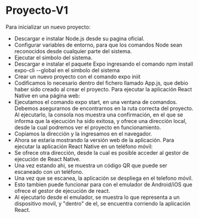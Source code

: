 # Proyecto-V1
Para inicializar un nuevo proyecto:
- Descargar e instalar Node.js desde su pagina oficial.
- Configurar variables de entorno, para que los comandos Node sean reconocidos desde cualquier parte del sistema.
- Ejecutar el simbolo del sistema.
- Descargar e instalar el paquete Expo ingresando el comando npm install expo-cli --global en el simbolo del sistema
- Crear un nuevo proyecto con el comando expo iniit
- Codificamos lo necesario dentro del fichero llamado App.js, que debio haber sido creado al crear el proyecto.
Para ejecutar la aplicación React Native en una página web:
- Ejecutamos el comando expo start, en una ventana de comandos. Debemos asegurarnos de encontrarnos en la ruta correcta del proyecto.
Al ejecutarlo, la consola nos muestra una confirmación, en el que se informa que la ejecución ha sido exitosa, y ofrece una dirección local, desde la cual podremos ver el proyecto en funcionamiento.
- Copiamos la dirección y la ingresamos en el navegador.
- Ahora se estaria mostrando la versión web de la aplicación.
Para ejecutar la aplicación React Native en un teléfono móvil:
- Se ofrece otra dirección, desde la cual es posible acceder al gestor de ejecución de React Native.
- Una vez estando ahi, se muestra un código QR que puede ser escaneado con un teléfono.
- Una vez que se escanea, la aplicación se despliega en el telefono móvil.
- Esto tambien puede funcionar para con el emulador de Android/iOS que ofrece el gestor de ejecución de react.
- Al ejecutarlo desde el emulador, se muestra lo que representa a un dispositivo movil, y "dentro" de el, se encuentra corriendo la aplicación React.
